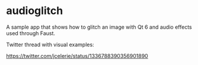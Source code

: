 # audioglitch

A sample app that shows how to glitch an image with Qt 6 and audio effects used through Faust.

Twitter thread with visual examples:

https://twitter.com/jcelerie/status/1336788390356901890
